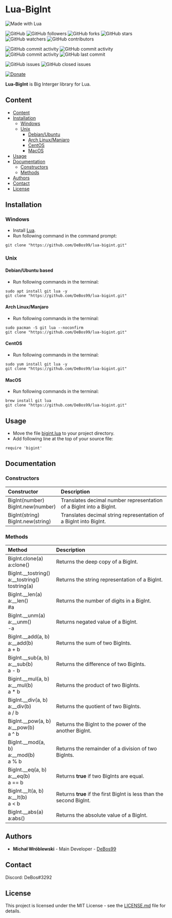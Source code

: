 # Lua-BigInt

![Made with Lua](https://img.shields.io/badge/made%20with-lua-0.svg?color=cc2020&labelColor=ff3030&logo=lua&logoColor=white&style=for-the-badge)

![GitHub](https://img.shields.io/github/license/DeBos99/lua-bigint.svg?color=2020cc&labelColor=5050ff&style=for-the-badge)
![GitHub followers](https://img.shields.io/github/followers/DeBos99.svg?color=2020cc&labelColor=5050ff&style=for-the-badge)
![GitHub forks](https://img.shields.io/github/forks/DeBos99/lua-bigint.svg?color=2020cc&labelColor=5050ff&style=for-the-badge)
![GitHub stars](https://img.shields.io/github/stars/DeBos99/lua-bigint.svg?color=2020cc&labelColor=5050ff&style=for-the-badge)
![GitHub watchers](https://img.shields.io/github/watchers/DeBos99/lua-bigint.svg?color=2020cc&labelColor=5050ff&style=for-the-badge)
![GitHub contributors](https://img.shields.io/github/contributors/DeBos99/lua-bigint.svg?color=2020cc&labelColor=5050ff&style=for-the-badge)

![GitHub commit activity](https://img.shields.io/github/commit-activity/w/DeBos99/lua-bigint.svg?color=ffaa00&labelColor=ffaa30&style=for-the-badge)
![GitHub commit activity](https://img.shields.io/github/commit-activity/m/DeBos99/lua-bigint.svg?color=ffaa00&labelColor=ffaa30&style=for-the-badge)
![GitHub commit activity](https://img.shields.io/github/commit-activity/y/DeBos99/lua-bigint.svg?color=ffaa00&labelColor=ffaa30&style=for-the-badge)
![GitHub last commit](https://img.shields.io/github/last-commit/DeBos99/lua-bigint.svg?color=ffaa00&labelColor=ffaa30&style=for-the-badge)

![GitHub issues](https://img.shields.io/github/issues-raw/DeBos99/lua-bigint.svg?color=cc2020&labelColor=ff3030&style=for-the-badge)
![GitHub closed issues](https://img.shields.io/github/issues-closed-raw/DeBos99/lua-bigint.svg?color=10aa10&labelColor=30ff30&style=for-the-badge)

[![Donate](https://www.paypalobjects.com/en_US/i/btn/btn_donateCC_LG.gif)](https://www.paypal.com/cgi-bin/webscr?cmd=_s-xclick&hosted_button_id=NH8JV53DSVDMY)

**Lua-BigInt** is Big Interger library for Lua.

## Content

- [Content](#content)
- [Installation](#installation)
  - [Windows](#windows)
  - [Unix](#unix)
    - [Debian/Ubuntu](#apt)
    - [Arch Linux/Manjaro](#pacman)
    - [CentOS](#yum)
    - [MacOS](#homebrew)
- [Usage](#usage)
- [Documentation](#documentation)
  - [Constructors](#constructors)
  - [Methods](#methods)
- [Authors](#authors)
- [Contact](#contact)
- [License](#license)

## Installation

### Windows

* Install [Lua](https://sourceforge.net/projects/luabinaries/files/5.3.5/Tools%20Executables/lua-5.3.5_Win32_bin.zip/download).
* Run following command in the command prompt:
```
git clone "https://github.com/DeBos99/lua-bigint.git"
```

### Unix

#### <a name="APT">Debian/Ubuntu based

* Run following commands in the terminal:
```
sudo apt install git lua -y
git clone "https://github.com/DeBos99/lua-bigint.git"
```

#### <a name="Pacman">Arch Linux/Manjaro

* Run following commands in the terminal:
```
sudo pacman -S git lua --noconfirm
git clone "https://github.com/DeBos99/lua-bigint.git"
```

#### <a name="YUM">CentOS

* Run following commands in the terminal:
```
sudo yum install git lua -y
git clone "https://github.com/DeBos99/lua-bigint.git"
```

#### <a name="Homebrew">MacOS

* Run following commands in the terminal:
```
brew install git lua
git clone "https://github.com/DeBos99/lua-bigint.git"
```

## Usage

* Move the file [bigint.lua](bigint.lua) to your project directory.
* Add following line at the top of your source file:
```
require 'bigint'
```

## Documentation

### Constructors

| Constructor                            | Description                                                         |
| :------------------------------------- | :------------------------------------------------------------------ |
| BigInt(number) <br> BigInt.new(number) | Translates decimal number representation of a BigInt into a BigInt. |
| BigInt(string) <br> BigInt.new(string) | Translates decimal string representation of a BigInt into BigInt.   |

### Methods

| Method                                                       | Description                                                          |
| :----------------------------------------------------------- | :------------------------------------------------------------------- |
| BigInt.clone(a) <br> a:clone()                               | Returns the deep copy of a BigInt.                                   |
| BigInt.\_\_tostring() <br> a:\_\_tostring() <br> tostring(a) | Returns the string representation of a BigInt.                       |
| BigInt.\_\_len(a) <br> a:\_\_len() <br> #a                   | Returns the number of digits in a BigInt.                            |
| BigInt.\_\_unm(a) <br> a:\_\_unm() <br> -a                   | Returns negated value of a BigInt.                                   |
| BigInt.\_\_add(a, b) <br> a:\_\_add(b) <br> a + b            | Returns the sum of two BigInts.                                      |
| BigInt.\_\_sub(a, b) <br> a:\_\_sub(b) <br> a - b            | Returns the difference of two BigInts.                               |
| Bigint.\_\_mul(a, b) <br> a:\_\_mul(b) <br> a \* b           | Returns the product of two BigInts.                                  |
| BigInt.\_\_div(a, b) <br> a:\_\_div(b) <br> a \/ b           | Returns the quotient of two BigInts.                                 |
| BigInt.\_\_pow(a, b) <br> a:\_\_pow(b) <br> a ^ b            | Returns the BigInt to the power of the another BigInt.               |
| BigInt.\_\_mod(a, b) <br> a:\_\_mod(b) <br> a % b            | Returns the remainder of a division of two BigInts.                  |
| BigInt.\_\_eq(a, b) <br> a:\_\_eq(b) <br> a == b             | Returns **true** if two BigInts are equal.                           |
| BigInt.\_\_lt(a, b) <br> a:\_\_lt(b) <br> a < b              | Returns **true** if the first BigInt is less than the second BigInt. |
| BigInt.\_\_abs(a) <br> a:abs()                               | Returns the absolute value of a BigInt.                              |

## Authors

* **Michał Wróblewski** - Main Developer - [DeBos99](https://github.com/DeBos99)

## Contact

Discord: DeBos#3292

## License

This project is licensed under the MIT License - see the [LICENSE.md](LICENSE.md) file for details.
